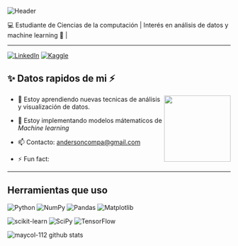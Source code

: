 ![Header](./your-header-image-name.png)

 💻 Estudiante de Ciencias de la computación | Interés en análisis de datos y machine learning 🧐 | 

 ***

 [![LinkedIn](https://img.shields.io/badge/linkedin-%230077B5.svg?style=for-the-badge&logo=linkedin&logoColor=white)](https://www.linkedin.com/in/juanjvalencia2611)
 [![Kaggle](https://img.shields.io/badge/Kaggle-035a7d?style=for-the-badge&logo=kaggle&logoColor=white)](https://www.kaggle.com/juanjvalencia)

##  ✨ Datos rapidos de mi ⚡

<img align= "right" src="https://media.giphy.com/media/v1.Y2lkPTc5MGI3NjExdTg5Zmw5cGUydGhneHVuMmpnZTMxcnBoYnY5M3ducDBsM3VkMGxjcCZlcD12MV9naWZzX3NlYXJjaCZjdD1n/LaVp0AyqR5bGsC5Cbm/giphy.gif" width=150>

- 🌱 Estoy aprendiendo nuevas tecnicas de análisis 
 y visualización de datos.

- 🔭 Estoy implementando modelos mátematicos de *Machine learning*

- 📫 Contacto:  andersoncompa@gmail.com

- ⚡ Fun fact: 

***
## Herramientas que uso
![Python](https://img.shields.io/badge/python-3670A0?style=for-the-badge&logo=python&logoColor=ffdd54)       ![NumPy](https://img.shields.io/badge/numpy-%23013243.svg?style=for-the-badge&logo=numpy&logoColor=white) ![Pandas](https://img.shields.io/badge/pandas-%23150458.svg?style=for-the-badge&logo=pandas&logoColor=white)   ![Matplotlib](https://img.shields.io/badge/Matplotlib-%23ffffff.svg?style=for-the-badge&logo=Matplotlib&logoColor=black)


 ![scikit-learn](https://img.shields.io/badge/scikit--learn-%23F7931E.svg?style=for-the-badge&logo=scikit-learn&logoColor=white)        ![SciPy](https://img.shields.io/badge/SciPy-%230C55A5.svg?style=for-the-badge&logo=scipy&logoColor=%white)   ![TensorFlow](https://img.shields.io/badge/TensorFlow-%23FF6F00.svg?style=for-the-badge&logo=TensorFlow&logoColor=white)

![maycol-112 github stats](https://github-readme-stats.vercel.app/appi?username=maycol-112&show_icons=true&theme=transparent)